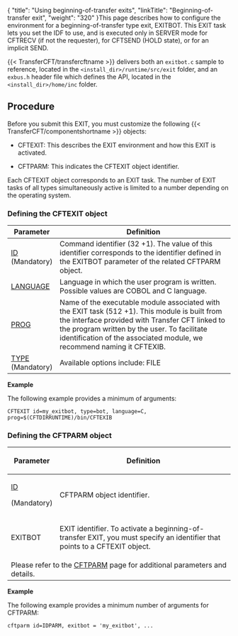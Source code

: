 {
    "title": "Using beginning-of-transfer exits",
    "linkTitle": "Beginning&#45;of&#45;transfer exit",
    "weight": "320"
}This page describes how to configure the environment for a beginning-of-transfer
type exit, EXITBOT. This  EXIT task lets you set the IDF to use, and is executed only in SERVER mode for CFTRECV (if not the requester), for CFTSEND (HOLD state), or for an implicit SEND.

{{< TransferCFT/transfercftname  >}} delivers both an `exitbot.c` sample to reference, located in the `<install_dir>/runtime/src/exit` folder, and an `exbus.h` header file which defines the API, located in the `<install_dir>/home/inc` folder.

<span id="Transfer_state"></span><span id="Title"></span><span id="Configuring_the_environment__End_of_transfer_exit"></span>

## Procedure

Before you submit this EXIT, you must customize the following
  {{< TransferCFT/componentshortname  >}} objects:

-   CFTEXIT:  This describes the EXIT environment and how this
    EXIT is activated.

<!-- -->

-   CFTPARM: This indicates the CFTEXIT object identifier.

Each CFTEXIT object corresponds to an EXIT task. The number of EXIT
tasks of all types simultaneously active is limited to a number depending
on the operating system.

<span id="Defining_the_CFTEXIT_object"></span>

### Defining the CFTEXIT object


|  Parameter  |  Definition  |
| --- | --- |
|  <a href="../../../c_intro_userinterfaces/command_summary/parameter_intro/id">ID</a> <br/>(Mandatory)  |  Command identifier (32 +1). The value of this identifier corresponds to the identifier defined in the EXITBOT parameter of the related CFTPARM object.  |
|  <a href="../../../c_intro_userinterfaces/command_summary/parameter_intro/language">LANGUAGE</a>  |  Language in which the user program is written. Possible values are COBOL and C language.  |
|  <a href="../../../c_intro_userinterfaces/command_summary/parameter_intro/prog">PROG</a>  |  Name of the executable module associated with the EXIT task (512 +1). This module is built from the interface provided with Transfer CFT linked to the program written by the user. To facilitate identification of the associated module, we recommend naming it CFTEXIB.  |
|  <a href="../../../c_intro_userinterfaces/command_summary/parameter_intro/type">TYPE</a> <br/>(Mandatory)  |  Available options include: FILE | ACCESS | EXEC | BOT<br/>Use BOT for a beginning-of-transfer exit.  |


**Example**

The following example provides a minimum of arguments:

```
CFTEXIT id=my_exitbot, type=bot, language=C, prog=$(CFTDIRRUNTIME)/bin/CFTEXIB
```
<span id="Defining_the_CFTPARM_object"></span>

### Defining the CFTPARM object

<table>
   <thead>
      <tr>
<th ><p>Parameter</p>         </th>
<th ><p>Definition</p>         </th>
      </tr>
   </thead>
   <tbody>
      <tr>
         <td ><p><a href="../../../c_intro_userinterfaces/command_summary/parameter_intro/id">ID</a></p>
<p>(Mandatory)</p>         </td>
         <td ><p>CFTPARM object identifier.</p>         </td>
      </tr>
      <tr>
         <td ><p>EXITBOT </p>         </td>
         <td ><p>EXIT identifier. To activate a beginning-of-transfer EXIT, you
must specify an identifier that points to a CFTEXIT object.</p>         </td>
      </tr>
      <tr>
         <td colspan="2" >Please refer to the <a href="../../../c_intro_userinterfaces/web_copilot_ui/conf_intro/cftparm">CFTPARM</a> page for additional parameters and details.         </td>
      </tr>
   </tbody>
</table>

**Example**

The following example provides a minimum number of arguments for CFTPARM:

```
cftparm id=IDPARM, exitbot = 'my_exitbot', ...
```
